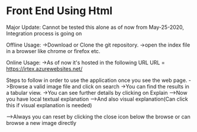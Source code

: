 # Front End Using Html

Major Update: Cannot be tested this alone as of now from May-25-2020, Integration process is going on


Offline Usage:
->Download or Clone the git repository.
->open the index file in a browser like chrome or firefox etc.

Online Usage:
->As of now it's hosted in the following URL
URL = https://irtex.azurewebsites.net/

Steps to follow in order to use the application once you see the web page.
->Browse a valid image file and click on search
->You can find the results in a tabular view.
->You can see further details by clicking on Explain
-->Now you have local textual explanation
-->And also visual explanation(Can click this if visual explanation is needed)

-->Always you can reset by clicking the close icon below the browse or can browse a new image directly
